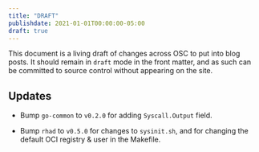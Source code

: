 ```yaml
---
title: "DRAFT"
publishdate: 2021-01-01T00:00:00-05:00
draft: true
---
```


This document is a living draft of changes across OSC to put into blog posts. It
should remain in `draft` mode in the front matter, and as such can be committed
to source control without appearing on the site.

Updates
-------

* Bump `go-common` to `v0.2.0` for adding `Syscall.Output` field.

* Bump `rhad` to `v0.5.0` for changes to `sysinit.sh`, and for changing the
  default OCI registry & user in the Makefile.
